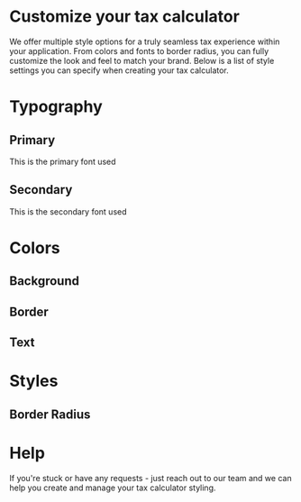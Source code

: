 # Customize your tax calculator

We offer multiple style options for a truly seamless tax experience within your application. From colors and fonts to border radius, you can fully customize the look and feel to match your brand. Below is a list of style settings you can specify when creating your tax calculator.

# Typography

## Primary
This is the primary font used

## Secondary
This is the secondary font used


# Colors

## Background

## Border

## Text


# Styles

## Border Radius


# Help
If you're stuck or have any requests - just reach out to our team and we can help you create and manage your tax calculator styling.